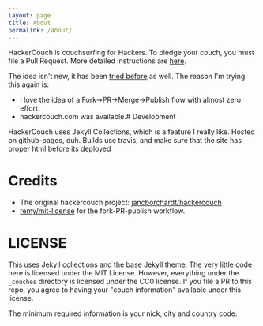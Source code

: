 ```yaml
---
layout: page
title: About
permalink: /about/
---
```


HackerCouch is couchsurfing for Hackers. To pledge your couch, you must
file a Pull Request. More detailed instructions are [here][add].

The idea isn't new, it has been [tried before][original] as well. The reason I'm trying this again is:

- I love the idea of a Fork->PR->Merge->Publish flow with almost zero effort.
- hackercouch.com was available.# Development

HackerCouch uses Jekyll Collections, which is a feature I really like.
Hosted on github-pages, duh.
Builds use travis, and make sure that the site has proper html before its deployed

# Credits

- The original hackercouch project: [jancborchardt/hackercouch][original]
- [remy/mit-license](https://github.com/remy/mit-license) for the fork-PR-publish workflow.

# LICENSE

This uses Jekyll collections and the base Jekyll theme. The very little code here
is licensed under the MIT License. However, everything under the `_couches` directory
is licensed under the CC0 license. If you file a PR to this repo, you agree to having
your "couch information" available under this license.

The minimum required information is your nick, city and country code.


[original]: https://github.com/jancborchardt/hackercouch "The original hackercouch project"
[gh]: https://github.com/captn3m0/hackercouch
[add]: /add.html
